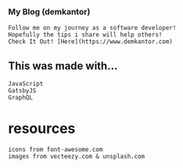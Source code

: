 ###  My Blog (demkantor)
    Follow me on my journey as a software developer!
    Hopefully the tips i share will help others!
    Check It Out! [Here](https://www.demkantor.com)

## This was made with...
    JavaScript
    GatsbyJS
    GraphQL


# resources
    icons from font-awesome.com
    images from vecteezy.com & unsplash.com
